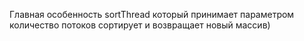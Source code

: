 Главная особенность sortThread который принимает параметром количество потоков
сортирует и возвращает новый массив)


